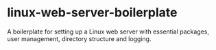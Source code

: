 # linux-web-server-boilerplate
A boilerplate for setting up a Linux web server with essential packages, user management, directory structure and logging.
